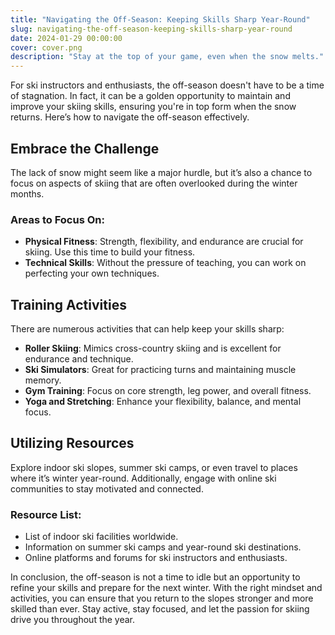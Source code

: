 ```yaml
---
title: "Navigating the Off-Season: Keeping Skills Sharp Year-Round"
slug: navigating-the-off-season-keeping-skills-sharp-year-round
date: 2024-01-29 00:00:00
cover: cover.png
description: "Stay at the top of your game, even when the snow melts."
---
```


For ski instructors and enthusiasts, the off-season doesn't have to be a time of stagnation. In fact, it can be a golden opportunity to maintain and improve your skiing skills, ensuring you're in top form when the snow returns. Here’s how to navigate the off-season effectively.

## Embrace the Challenge
The lack of snow might seem like a major hurdle, but it’s also a chance to focus on aspects of skiing that are often overlooked during the winter months. 

### Areas to Focus On:
- **Physical Fitness**: Strength, flexibility, and endurance are crucial for skiing. Use this time to build your fitness.
- **Technical Skills**: Without the pressure of teaching, you can work on perfecting your own techniques.

## Training Activities
There are numerous activities that can help keep your skills sharp:

- **Roller Skiing**: Mimics cross-country skiing and is excellent for endurance and technique.
- **Ski Simulators**: Great for practicing turns and maintaining muscle memory.
- **Gym Training**: Focus on core strength, leg power, and overall fitness.
- **Yoga and Stretching**: Enhance your flexibility, balance, and mental focus.

## Utilizing Resources
Explore indoor ski slopes, summer ski camps, or even travel to places where it’s winter year-round. Additionally, engage with online ski communities to stay motivated and connected.

### Resource List:
- List of indoor ski facilities worldwide.
- Information on summer ski camps and year-round ski destinations.
- Online platforms and forums for ski instructors and enthusiasts.

In conclusion, the off-season is not a time to idle but an opportunity to refine your skills and prepare for the next winter. With the right mindset and activities, you can ensure that you return to the slopes stronger and more skilled than ever. Stay active, stay focused, and let the passion for skiing drive you throughout the year.